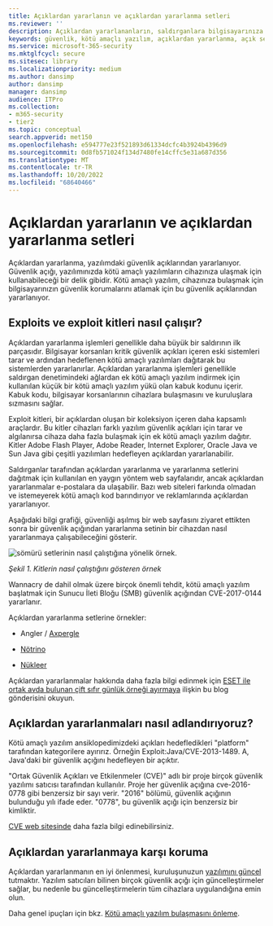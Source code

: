 ```yaml
---
title: Açıklardan yararlanın ve açıklardan yararlanma setleri
ms.reviewer: ''
description: Açıklardan yararlananların, saldırganlara bilgisayarınıza erişim vermek ve diğer kötü amaçlı yazılımları yüklemek için ortak yazılımlardaki güvenlik açıklarını nasıl kullandığı hakkında bilgi edinin.
keywords: güvenlik, kötü amaçlı yazılım, açıklardan yararlanma, açık setleri, önleme, güvenlik açıkları, Microsoft, Exploit malware family, exploits, java, flash, adobe, update software, prevent exploits, exploit pack, vulnerability, 0-day, holess, weaknesses, attack, Flash, Adobe, out-of-date software, out of date software, update, update software, reinfection, Java cache, reinfected, not remove, not clean, still detects, full scan, MSE, Defender, WDSI, MMPC, Microsoft Malware Protection Center
ms.service: microsoft-365-security
ms.mktglfcycl: secure
ms.sitesec: library
ms.localizationpriority: medium
ms.author: dansimp
author: dansimp
manager: dansimp
audience: ITPro
ms.collection:
- m365-security
- tier2
ms.topic: conceptual
search.appverid: met150
ms.openlocfilehash: e594777e23f521893d61334dcfc4b3924b4396d9
ms.sourcegitcommit: 0d8fb571024f134d7480fe14cffc5e31a687d356
ms.translationtype: MT
ms.contentlocale: tr-TR
ms.lasthandoff: 10/20/2022
ms.locfileid: "68640466"
---
```

# <a name="exploits-and-exploit-kits"></a>Açıklardan yararlanın ve açıklardan yararlanma setleri

Açıklardan yararlanma, yazılımdaki güvenlik açıklarından yararlanıyor. Güvenlik açığı, yazılımınızda kötü amaçlı yazılımların cihazınıza ulaşmak için kullanabileceği bir delik gibidir. Kötü amaçlı yazılım, cihazınıza bulaşmak için bilgisayarınızın güvenlik korumalarını atlamak için bu güvenlik açıklarından yararlanıyor.

## <a name="how-exploits-and-exploit-kits-work"></a>Exploits ve exploit kitleri nasıl çalışır?

Açıklardan yararlanma işlemleri genellikle daha büyük bir saldırının ilk parçasıdır. Bilgisayar korsanları kritik güvenlik açıkları içeren eski sistemleri tarar ve ardından hedeflenen kötü amaçlı yazılımları dağıtarak bu sistemlerden yararlanırlar. Açıklardan yararlanma işlemleri genellikle saldırgan denetimindeki ağlardan ek kötü amaçlı yazılım indirmek için kullanılan küçük bir kötü amaçlı yazılım yükü olan kabuk kodunu içerir. Kabuk kodu, bilgisayar korsanlarının cihazlara bulaşmasını ve kuruluşlara sızmasını sağlar.

Exploit kitleri, bir açıklardan oluşan bir koleksiyon içeren daha kapsamlı araçlardır. Bu kitler cihazları farklı yazılım güvenlik açıkları için tarar ve algılanırsa cihaza daha fazla bulaşmak için ek kötü amaçlı yazılım dağıtır. Kitler Adobe Flash Player, Adobe Reader, Internet Explorer, Oracle Java ve Sun Java gibi çeşitli yazılımları hedefleyen açıklardan yararlanabilir.

Saldırganlar tarafından açıklardan yararlanma ve yararlanma setlerini dağıtmak için kullanılan en yaygın yöntem web sayfalarıdır, ancak açıklardan yararlanmalar e-postalara da ulaşabilir. Bazı web siteleri farkında olmadan ve istemeyerek kötü amaçlı kod barındırıyor ve reklamlarında açıklardan yararlanıyor.

Aşağıdaki bilgi grafiği, güvenliği aşılmış bir web sayfasını ziyaret ettikten sonra bir güvenlik açığından yararlanma setinin bir cihazdan nasıl yararlanmaya çalışabileceğini gösterir.

![sömürü setlerinin nasıl çalıştığına yönelik örnek.](../../media/security-intelligence-images/exploit-kit.png)

*Şekil 1. Kitlerin nasıl çalıştığını gösteren örnek*

Wannacry de dahil olmak üzere birçok önemli tehdit, kötü amaçlı yazılım başlatmak için Sunucu İleti Bloğu (SMB) güvenlik açığından CVE-2017-0144 yararlanır.

Açıklardan yararlanma setlerine örnekler:

- Angler / [Axpergle](https://www.microsoft.com/en-us/wdsi/threats/malware-encyclopedia-description?name=JS/Axpergle)

- [Nötrino](https://www.microsoft.com/en-us/wdsi/threats/malware-encyclopedia-description?name=JS/NeutrinoEK)

- [Nükleer](https://www.microsoft.com/en-us/wdsi/threats/malware-encyclopedia-description?name=JS/Neclu)

Açıklardan yararlanmalar hakkında daha fazla bilgi edinmek için [ESET ile ortak avda bulunan çift sıfır günlük örneği ayırmaya](https://cloudblogs.microsoft.com/microsoftsecure/2018/07/02/taking-apart-a-double-zero-day-sample-discovered-in-joint-hunt-with-eset/) ilişkin bu blog gönderisini okuyun.

## <a name="how-we-name-exploits"></a>Açıklardan yararlanmaları nasıl adlandırıyoruz?

Kötü amaçlı yazılım ansiklopedimizdeki açıkları hedefledikleri "platform" tarafından kategorilere ayırırız. Örneğin Exploit:Java/CVE-2013-1489. A, Java'daki bir güvenlik açığını hedefleyen bir açıktır.

"Ortak Güvenlik Açıkları ve Etkilenmeler (CVE)" adlı bir proje birçok güvenlik yazılımı satıcısı tarafından kullanılır. Proje her güvenlik açığına cve-2016-0778 gibi benzersiz bir sayı verir.
"2016" bölümü, güvenlik açığının bulunduğu yılı ifade eder. "0778", bu güvenlik açığı için benzersiz bir kimliktir.

[CVE web sitesinde](https://cve.mitre.org/) daha fazla bilgi edinebilirsiniz.

## <a name="how-to-protect-against-exploits"></a>Açıklardan yararlanmaya karşı koruma

Açıklardan yararlanmanın en iyi önlenmesi, kuruluşunuzun [yazılımını güncel](https://portal.msrc.microsoft.com/) tutmaktır. Yazılım satıcıları bilinen birçok güvenlik açığı için güncelleştirmeler sağlar, bu nedenle bu güncelleştirmelerin tüm cihazlara uygulandığına emin olun.

Daha genel ipuçları için bkz. [Kötü amaçlı yazılım bulaşmasını önleme](prevent-malware-infection.md).

